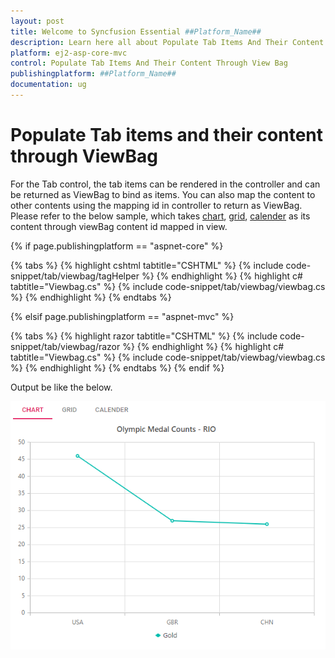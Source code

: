 ```yaml
---
layout: post
title: Welcome to Syncfusion Essential ##Platform_Name##
description: Learn here all about Populate Tab Items And Their Content Through View Bag of Syncfusion Essential ##Platform_Name## widgets based on HTML5 and jQuery.
platform: ej2-asp-core-mvc
control: Populate Tab Items And Their Content Through View Bag
publishingplatform: ##Platform_Name##
documentation: ug
---
```



# Populate Tab items and their content through ViewBag

For the Tab control, the tab items can be rendered in the controller and can be returned as ViewBag to bind as items. You can also map the content to other contents using the mapping id in controller to return as ViewBag.
Please refer to the below sample, which takes [chart](../../chart), [grid](../../grid), [calender](../../calendar) as its content through viewBag content id mapped in view.

{% if page.publishingplatform == "aspnet-core" %}

{% tabs %}
{% highlight cshtml tabtitle="CSHTML" %}
{% include code-snippet/tab/viewbag/tagHelper %}
{% endhighlight %}
{% highlight c# tabtitle="Viewbag.cs" %}
{% include code-snippet/tab/viewbag/viewbag.cs %}
{% endhighlight %}
{% endtabs %}

{% elsif page.publishingplatform == "aspnet-mvc" %}

{% tabs %}
{% highlight razor tabtitle="CSHTML" %}
{% include code-snippet/tab/viewbag/razor %}
{% endhighlight %}
{% highlight c# tabtitle="Viewbag.cs" %}
{% include code-snippet/tab/viewbag/viewbag.cs %}
{% endhighlight %}
{% endtabs %}
{% endif %}



Output be like the below.

![content template](../images/viewbag.PNG)
